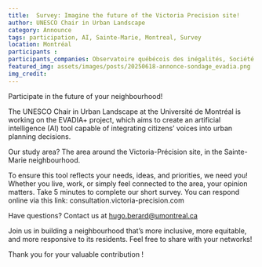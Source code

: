 ```yaml
---
title:  Survey: Imagine the future of the Victoria Precision site!
author: UNESCO Chair in Urban Landscape
category: Announce
tags: participation, AI, Sainte-Marie, Montreal, Survey
location: Montréal
participants : 
participants_companies: Observatoire québécois des inégalités, Société Logique, Centre d'écologie urbaine, Rues principales, IVADO, Mila - Quebec Artificial Intelligence Institute, civiliti, Vivre en Ville, Organisme Respire, Scikoop, and NumanaCDC Centre-Sud
featured_img: assets/images/posts/20250618-annonce-sondage_evadia.png
img_credit:
---
```


Participate in the future of your neighbourhood!

The UNESCO Chair in Urban Landscape at the Université de Montréal is working on the EVADIA+ project, which aims to create an artificial intelligence (AI) tool capable of integrating citizens’ voices into urban planning decisions.

Our study area? The area around the Victoria-Précision site, in the Sainte-Marie neighbourhood. 

To ensure this tool reflects your needs, ideas, and priorities, we need you! Whether you live, work, or simply feel connected to the area, your opinion matters.
Take 5 minutes to complete our short survey.
You can respond online via this link: consultation.victoria-precision.com

Have questions? Contact us at hugo.berard@umontreal.ca

Join us in building a neighbourhood that’s more inclusive, more equitable, and more responsive to its residents. Feel free to share with your networks!

Thank you for your valuable contribution !
